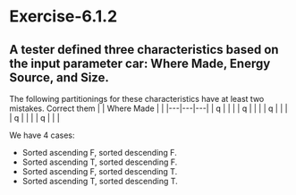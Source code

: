 # Exercise-6.1.2
## A tester defined three characteristics based on the input parameter car: Where Made, Energy Source, and Size. 
The following partitionings for these characteristics have at least two mistakes. Correct them
|   | Where Made |  |
|---|---|---|
| q |   |   |
| q |   |   |
| q |   |   |
| q |   |   |
| q |   |   |

We have 4 cases: 
* Sorted ascending F, sorted descending F.
* Sorted ascending T, sorted descending F.
* Sorted ascending F, sorted descending T.
* Sorted ascending T, sorted descending T.
